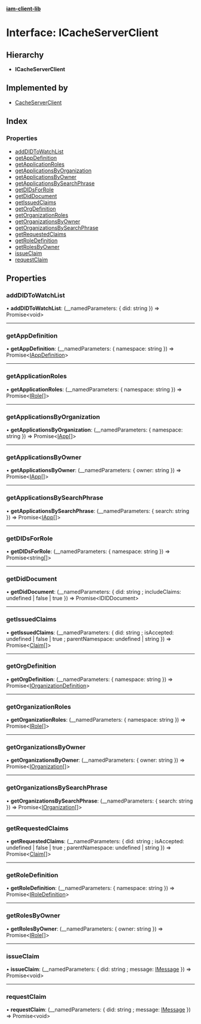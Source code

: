 **[iam-client-lib](../README.md)**

# Interface: ICacheServerClient

## Hierarchy

* **ICacheServerClient**

## Implemented by

* [CacheServerClient](../classes/cacheserverclient.md)

## Index

### Properties

* [addDIDToWatchList](icacheserverclient.md#adddidtowatchlist)
* [getAppDefinition](icacheserverclient.md#getappdefinition)
* [getApplicationRoles](icacheserverclient.md#getapplicationroles)
* [getApplicationsByOrganization](icacheserverclient.md#getapplicationsbyorganization)
* [getApplicationsByOwner](icacheserverclient.md#getapplicationsbyowner)
* [getApplicationsBySearchPhrase](icacheserverclient.md#getapplicationsbysearchphrase)
* [getDIDsForRole](icacheserverclient.md#getdidsforrole)
* [getDidDocument](icacheserverclient.md#getdiddocument)
* [getIssuedClaims](icacheserverclient.md#getissuedclaims)
* [getOrgDefinition](icacheserverclient.md#getorgdefinition)
* [getOrganizationRoles](icacheserverclient.md#getorganizationroles)
* [getOrganizationsByOwner](icacheserverclient.md#getorganizationsbyowner)
* [getOrganizationsBySearchPhrase](icacheserverclient.md#getorganizationsbysearchphrase)
* [getRequestedClaims](icacheserverclient.md#getrequestedclaims)
* [getRoleDefinition](icacheserverclient.md#getroledefinition)
* [getRolesByOwner](icacheserverclient.md#getrolesbyowner)
* [issueClaim](icacheserverclient.md#issueclaim)
* [requestClaim](icacheserverclient.md#requestclaim)

## Properties

### addDIDToWatchList

•  **addDIDToWatchList**: (\_\_namedParameters: { did: string  }) => Promise\<void>

___

### getAppDefinition

•  **getAppDefinition**: (\_\_namedParameters: { namespace: string  }) => Promise\<[IAppDefinition](iappdefinition.md)>

___

### getApplicationRoles

•  **getApplicationRoles**: (\_\_namedParameters: { namespace: string  }) => Promise\<[IRole](irole.md)[]>

___

### getApplicationsByOrganization

•  **getApplicationsByOrganization**: (\_\_namedParameters: { namespace: string  }) => Promise\<[IApp](iapp.md)[]>

___

### getApplicationsByOwner

•  **getApplicationsByOwner**: (\_\_namedParameters: { owner: string  }) => Promise\<[IApp](iapp.md)[]>

___

### getApplicationsBySearchPhrase

•  **getApplicationsBySearchPhrase**: (\_\_namedParameters: { search: string  }) => Promise\<[IApp](iapp.md)[]>

___

### getDIDsForRole

•  **getDIDsForRole**: (\_\_namedParameters: { namespace: string  }) => Promise\<string[]>

___

### getDidDocument

•  **getDidDocument**: (\_\_namedParameters: { did: string ; includeClaims: undefined \| false \| true  }) => Promise\<IDIDDocument>

___

### getIssuedClaims

•  **getIssuedClaims**: (\_\_namedParameters: { did: string ; isAccepted: undefined \| false \| true ; parentNamespace: undefined \| string  }) => Promise\<[Claim](claim.md)[]>

___

### getOrgDefinition

•  **getOrgDefinition**: (\_\_namedParameters: { namespace: string  }) => Promise\<[IOrganizationDefinition](iorganizationdefinition.md)>

___

### getOrganizationRoles

•  **getOrganizationRoles**: (\_\_namedParameters: { namespace: string  }) => Promise\<[IRole](irole.md)[]>

___

### getOrganizationsByOwner

•  **getOrganizationsByOwner**: (\_\_namedParameters: { owner: string  }) => Promise\<[IOrganization](iorganization.md)[]>

___

### getOrganizationsBySearchPhrase

•  **getOrganizationsBySearchPhrase**: (\_\_namedParameters: { search: string  }) => Promise\<[IOrganization](iorganization.md)[]>

___

### getRequestedClaims

•  **getRequestedClaims**: (\_\_namedParameters: { did: string ; isAccepted: undefined \| false \| true ; parentNamespace: undefined \| string  }) => Promise\<[Claim](claim.md)[]>

___

### getRoleDefinition

•  **getRoleDefinition**: (\_\_namedParameters: { namespace: string  }) => Promise\<[IRoleDefinition](iroledefinition.md)>

___

### getRolesByOwner

•  **getRolesByOwner**: (\_\_namedParameters: { owner: string  }) => Promise\<[IRole](irole.md)[]>

___

### issueClaim

•  **issueClaim**: (\_\_namedParameters: { did: string ; message: [IMessage](imessage.md)  }) => Promise\<void>

___

### requestClaim

•  **requestClaim**: (\_\_namedParameters: { did: string ; message: [IMessage](imessage.md)  }) => Promise\<void>
